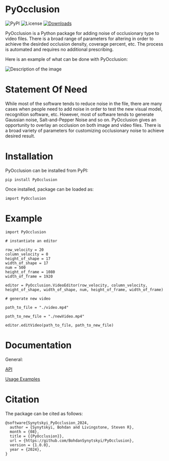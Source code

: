# PyOcclusion
![PyPI](https://img.shields.io/pypi/v/PyOcclusion)
![License](https://img.shields.io/github/license/BohdanSynytskyi/PyOcclusion)
[![Downloads](https://static.pepy.tech/badge/pyocclusion)](https://pepy.tech/project/pyocclusion)

PyOcclusion is a Python package for adding noise of occlusionary type to video files. There is a broad range of parameters for altering in order to achieve the desirded occlusion density, coverage percent, etc. The process is automated and requires no additional prescribing.

Here is an example of what can be done with PyOcclusion:

![Description of the image](grid_image.png)

# Statement Of Need

While most of the software tends to reduce noise in the file, there are many cases when people need to add noise in order to test the new visual model, recognition software, etc. However, most of software tends to generate Gaussian noise, Salt-and-Pepper Noise and so on. PyOcclusion gives an opportunity to overlay an occlusion on both image and video files. There is a broad variety of parameters for customizing occlusionary noise to achieve desired result. 

# Installation

PyOcclusion can be installed from PyPI:

```pip install PyOcclusion```

Once installed, package can be loaded as:

```import PyOcclusion```

# Example

``` 
import PyOcclusion

# instantiate an editor

row_velocity = 20
column_velocity = 0
height_of_shape = 17
width_of_shape = 17
num = 500
height_of_frame = 1080
width_of_frame = 1920

editor = PyOcclusion.VideoEditor(row_velocity, column_velocity, height_of_shape, width_of_shape, num, height_of_frame, width_of_frame)

# generate new video

path_to_file = "./video.mp4"

path_to_new_file = "./newVideo.mp4"

editor.editVideo(path_to_file, path_to_new_file)
```

# Documentation

General:

[API](PyOcclusion-Package/docs/API.md)

[Usage Examples](PyOcclusion-Package/examples/Example1.ipynb)

# Citation

The package can be cited as follows:

```
@software{Synytskyi_PyOcclusion_2024,
  author = {Synytskyi, Bohdan and Livingstone, Steven R},
  month = {08},
  title = {{PyOcclusion}},
  url = {https://github.com/BohdanSynytskyi/PyOcclusion},
  version = {1.0.0},
  year = {2024},
}
```
